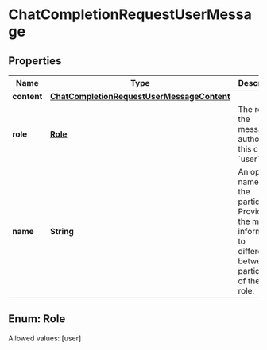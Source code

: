 

# ChatCompletionRequestUserMessage


## Properties

Name | Type | Description | Notes
------------ | ------------- | ------------- | -------------
**content** | [**ChatCompletionRequestUserMessageContent**](ChatCompletionRequestUserMessageContent.md) |  | 
**role** | [**Role**](#Role) | The role of the messages author, in this case &#x60;user&#x60;. | 
**name** | **String** | An optional name for the participant. Provides the model information to differentiate between participants of the same role. |  [optional]


## Enum: Role
Allowed values: [user]




